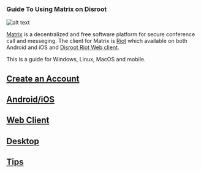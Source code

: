 ### Guide To Using Matrix on Disroot

![alt text](https://matrix.org/blog/wp-content/uploads/2015/01/logo1.png "Matrix")

[Matrix](https://matrix.org/) is a decentralized and free software platform for secure conference call and messeging. The client for Matrix is [Riot](https://riot.im/) which available on both Android and iOS and [Disroot Riot Web client](https://chat.disroot.org/).

This is a guide for Windows, Linux, MacOS and mobile.

## [Create an Account](user.md)
## [Android/iOS](https://madfedora.github.io/mobile)
## [Web Client](https://madfedora.github.io/web)
## [Desktop](https://madfedora.github.io/desktop)
## [Tips](https://madfedora.github.io/tips)
